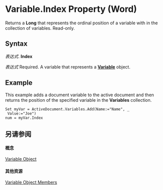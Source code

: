 
# Variable.Index Property (Word)

Returns a  **Long** that represents the ordinal position of a variable with in the collection of variables. Read-only.


## Syntax

 _表达式_. **Index**

 _表达式_ Required. A variable that represents a **[Variable](e6a75f54-6f91-75b4-7ca0-9be302e8dbe0.md)** object.


## Example

This example adds a document variable to the active document and then returns the position of the specified variable in the  **Variables** collection.


```
Set myVar = ActiveDocument.Variables.Add(Name:="Name", _ 
 Value:="Joe") 
num = myVar.Index
```


## 另请参阅


#### 概念


[Variable Object](e6a75f54-6f91-75b4-7ca0-9be302e8dbe0.md)
#### 其他资源


[Variable Object Members](http://msdn.microsoft.com/library/f198dc22-fef8-aa24-45e6-26e9b71f4c6d%28Office.15%29.aspx)